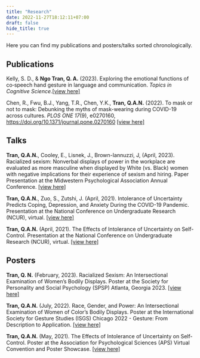 ```yaml
---
title: "Research"
date: 2022-11-27T18:12:11+07:00
draft: false
hide_title: true
---
```


Here you can find my publications and posters/talks sorted chronologically.

## Publications

Kelly, S. D., & **Ngo Tran, Q. A.** (2023). Exploring the emotional functions of co‐speech hand gesture in language and communication. *Topics in Cognitive Science*.[[view here]](/KellyTran2023.pdf)

Chen, R., Fwu, B.J., Yang, T.R., Chen, Y.K., **Tran, Q.A.N.** (2022). To mask or not to mask: Debunking the myths of mask-wearing during COVID-19 across cultures. *PLOS ONE 17*(9), e0270160, https://doi.org/10.1371/journal.pone.0270160 [[view here]](/journal.pone.0270160.pdf)

## Talks

**Tran, Q.A.N.**, Cooley, E., Lisnek, J., Brown-Iannuzzi, J, (April, 2023). Racialized sexism: Nonverbal displays of power in the workplace are evaluated as more masculine when displayed by White (vs. Black) women with negative implications for their experience of sexism and hiring. Paper Presentation at the Midwestern Psychological Association Annual Conference. [[view here]](/MPA2023.pdf)

**Tran, Q.A.N.**, Zuo, S., Zutshi, J. (April, 2021). Intolerance of Uncertainty Predicts Coping, Depression, and Anxiety During the COVID-19 Pandemic. Presentation at the National Conference on Undergraduate Research (NCUR), virtual. [[view here]](/intoleranceofuncertainty_pandemic_presentation.pdf)

**Tran, Q.A.N.** (April, 2021). The Effects of Intolerance of Uncertainty on Self-Control. Presentation at the National Conference on Undergraduate Research (NCUR), virtual. [[view here]](/intoleranceofuncertainty_selfcontrol_presentation.pdf)

## Posters

**Tran, Q. N.** (February, 2023). Racialized Sexism: An Intersectional Examination of Women’s Bodily Displays. Poster at the Society for Personality and Social Psychology (SPSP) Atlanta, Georgia 2023. [[view here]](/SPSP2023_Tran.pdf)

**Tran, Q.A.N.** (July, 2022). Race, Gender, and Power: An Intersectional Examination of Women of Color’s Bodily Displays. Poster at the International Society for Gesture Studies (ISGS) Chicago 2022 - Gesture: From Description to Application. [[view here]](/racegenderpower_isgs_poster.pdf)

**Tran, Q.A.N.** (May, 2021). The Effects of Intolerance of Uncertainty on Self-Control. Poster at the Association for Psychological Sciences (APS) Virtual Convention and Poster Showcase. [[view here]](/intoleranceofuncertainty_selfcontrol_Poster.pdf)

